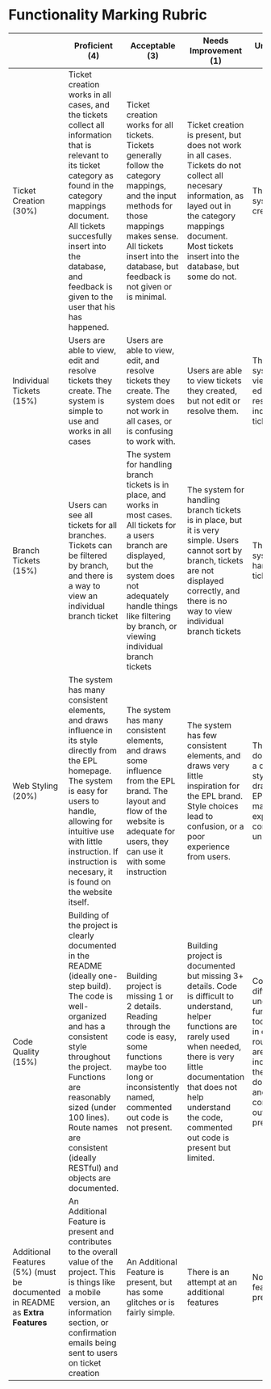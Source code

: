 Functionality Marking Rubric
==========================
|  | Proficient (4) | Acceptable (3) | Needs Improvement (1) | Unacceptable (0) |
|---|---------------|----------------|-----------------------|------------------|
| Ticket Creation (30%) | Ticket creation works in all cases, and the tickets collect all information that is relevant to its ticket category as found in the category mappings document. All tickets succesfully insert into the database, and feedback is given to the user that his has happened. | Ticket creation works for all tickets. Tickets generally follow the category mappings, and the input methods for those mappings makes sense. All tickets insert into the database, but feedback is not given or is minimal. | Ticket creation is present, but does not work in all cases. Tickets do not collect all necesary information, as layed out in the category mappings document. Most tickets insert into the database, but some do not. | There is no system for creating tickets |
| Individual Tickets (15%) | Users are able to view, edit and resolve tickets they create. The system is simple to use and works in all cases | Users are able to view, edit, and resolve tickets they create. The system does not work in all cases, or is confusing to work with. | Users are able to view tickets they created, but not edit or resolve them. | There is no system for viewing, editing, or resolving individual tickets |
| Branch Tickets (15%) | Users can see all tickets for all branches. Tickets can be filtered by branch, and there is a way to view an individual branch ticket | The system for handling branch tickets is in place, and works in most cases. All tickets for a users branch are displayed, but the system does not adequately handle things like filtering by branch, or viewing individual branch tickets | The system for handling branch tickets is in place, but it is very simple. Users cannot sort by branch, tickets are not displayed correctly, and there is no way to view individual branch tickets | There is no system to handle branch tickets |
| Web Styling (20%) | The system has many consistent elements, and draws influence in its style directly from the EPL homepage. The system is easy for users to handle, allowing for intuitive use with little instruction. If instruction is necesary, it is found on the website itself. | The system has many consistent elements, and draws some influence from the EPL brand. The layout and flow of the website is adequate for users, they can use it with some instruction | The system has few consistent elements, and draws very little inspiration for the EPL brand. Style choices lead to confusion, or a poor experience from users.  | The system does not follow a consistent style, does not draw from the EPL brand, and makes the user experience confusing and unpleasant. |
| Code Quality (15%) | Building of the project is clearly documented in the README (ideally one-step build). The code is well-organized and has a consistent style throughout the project. Functions are reasonably sized (under 100 lines). Route names are consistent (ideally RESTful) and objects are documented. | Building project is missing 1 or 2 details. Reading through the code is easy, some functions maybe too long or inconsistently named, commented out code is not present. | Building project is documented but missing 3+ details. Code is difficult to understand, helper functions are rarely used when needed, there is very little documentation that does not help understand the code, commented out code is present but limited. | Code is difficult to understand, functions are too large or all in one file, route names are very inconsistent, there is no documentation, and commented out code is present |
| Additional Features (5%) (must be documented in README as **Extra Features** | An Additional Feature is present and contributes to the overall value of the project. This is things like a mobile version, an information section, or confirmation emails being sent to users on ticket creation | An Additional Feature is present, but has some glitches or is fairly simple. | There is an attempt at an additional features | No additional features are present |
